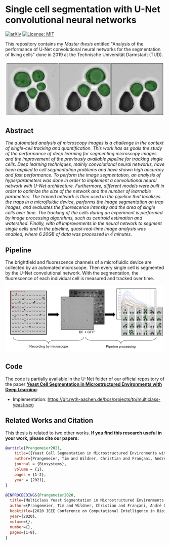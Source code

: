 # Single cell segmentation with U-Net convolutional neural networks

[![arXiv](https://img.shields.io/badge/cs.CV-arXiv%3A2011.09763-B31B1B.svg)]()
[![License: MIT](https://img.shields.io/badge/License-MIT-yellow.svg)](https://github.com/aofrancani/UNet-Cell-Segmentation/blob/main/LICENSE)

This repository contains my *Master thesis* entitled "Analysis of the performance of U-Net convolutional neural networks for the segmentation of living cells" done in 2019 at the Technische Universität Darmstadt (TUD).

<img src="images/segmentation.png" alt="drawing" width="600"/>


## Abstract
*The automated analysis of microscopy images is a challenge in the context of single-cell tracking and quantification. This work has as goals the study of the performance of deep learning for segmenting microscopy images and the improvement of the previously available pipeline for tracking single cells. 
Deep learning techniques, mainly convolutional neural networks, have been applied to cell segmentation problems and have shown high accuracy and fast performance. 
To perform the image segmentation, an analysis of hyperparameters was done in order to implement a convolutional neural network with U-Net architecture. 
Furthermore, different models were built in order to optimize the size of the network and the number of learnable parameters. 
The trained network is then used in the pipeline that localizes the traps in a microfluidic device, performs the image segmentation on trap images, and evaluates the fluorescence intensity and the area of single cells over time. 
The tracking of the cells during an experiment is performed by image processing algorithms, such as centroid estimation and watershed. Finally, with all improvements in the neural network to segment single cells and in the pipeline, quasi-real-time image analysis was enabled, where 6.20GB of data was processed in 4 minutes.*


## Pipeline
The brightfield and fluorescence channels of a microfluidic device are collected by an automated microscope. Then every single cell is segmented by the U-Net convolutional network. With the segmentation, the fluorescence of each individual cell is measured and tracked over time. 

<img src="images/pipeline_processing.png" alt="drawing" width="800"/>


## Code
The code is partially available in the U-Net folder of our official repository of the paper [**Yeast Cell Segmentation in Microstructured Environments with Deep Learning**](https://doi.org/10.1016/j.biosystems.2021.104557):

- Implementation: https://git.rwth-aachen.de/bcs/projects/tp/multiclass-yeast-seg


## Related Works and Citation
This thesis is related to two other works. **If you find this research useful in your work, please cite our papers:**

```bibtex
@article{Prangemeier2021,
    title={{Yeast Cell Segmentation in Microstructured Environments with Deep Learning}},
    author={Prangemeier, Tim and Wildner, Christian and Françani, André O. and Reich, Christoph and Koeppl, Heinz},
    journal = {Biosystems},
    volume = {1},
    pages = {1-2},
    year = {2021},
}
```
```bibtex
@INPROCEEDINGS{Prangemeier2020,
  title={Multiclass Yeast Segmentation in Microstructured Environments with Deep Learning}, 
  author={Prangemeier, Tim and Wildner, Christian and Françani, André O. and Reich, Christoph and Koeppl, Heinz},
  booktitle={2020 IEEE Conference on Computational Intelligence in Bioinformatics and Computational Biology (CIBCB)}, 
  year={2020},
  volume={},
  number={},
  pages={1-8},
}
```
